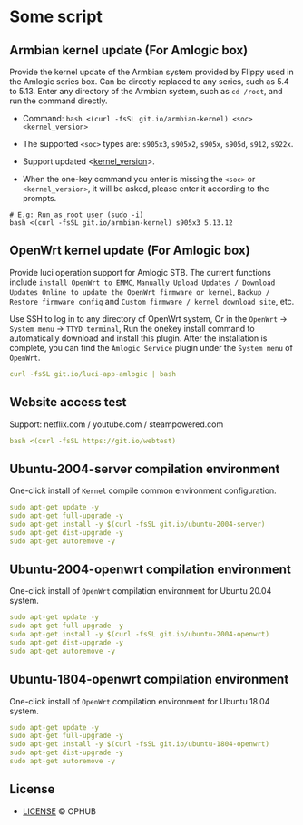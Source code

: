 # Some script

## Armbian kernel update (For Amlogic box)

Provide the kernel update of the Armbian system provided by Flippy used in the Amlogic series box. Can be directly replaced to any series, such as 5.4 to 5.13. Enter any directory of the Armbian system, such as `cd /root`, and run the command directly. 
- Command: `bash <(curl -fsSL git.io/armbian-kernel) <soc> <kernel_version>`

- The supported `<soc>` types are: `s905x3`, `s905x2`, `s905x`, `s905d`, `s912`, `s922x`.

- Support updated <[kernel_version](https://github.com/ophub/flippy-kernel/tree/main/library)>.

- When the one-key command you enter is missing the `<soc>` or `<kernel_version>`, it will be asked, please enter it according to the prompts.

```shell
# E.g: Run as root user (sudo -i)
bash <(curl -fsSL git.io/armbian-kernel) s905x3 5.13.12
```

## OpenWrt kernel update (For Amlogic box)

Provide luci operation support for Amlogic STB. The current functions include `install OpenWrt to EMMC`, `Manually Upload Updates / Download Updates Online to update the OpenWrt firmware or kernel`, `Backup / Restore firmware config` and `Custom firmware / kernel download site`, etc.

Use SSH to log in to any directory of OpenWrt system, Or in the `OpenWrt` → `System menu` → `TTYD terminal`, Run the onekey install command to automatically download and install this plugin. After the installation is complete, you can find the `Amlogic Service` plugin under the `System menu` of `OpenWrt`.

```yaml
curl -fsSL git.io/luci-app-amlogic | bash
```
## Website access test

Support: netflix.com / youtube.com / steampowered.com

```yaml
bash <(curl -fsSL https://git.io/webtest)
```

## Ubuntu-2004-server compilation environment

One-click install of `Kernel` compile common environment configuration.

```yaml
sudo apt-get update -y
sudo apt-get full-upgrade -y
sudo apt-get install -y $(curl -fsSL git.io/ubuntu-2004-server)
sudo apt-get dist-upgrade -y
sudo apt-get autoremove -y
```

## Ubuntu-2004-openwrt compilation environment

One-click install of `OpenWrt` compilation environment for Ubuntu 20.04 system.

```yaml
sudo apt-get update -y
sudo apt-get full-upgrade -y
sudo apt-get install -y $(curl -fsSL git.io/ubuntu-2004-openwrt)
sudo apt-get dist-upgrade -y
sudo apt-get autoremove -y
```

## Ubuntu-1804-openwrt compilation environment

One-click install of `OpenWrt` compilation environment for Ubuntu 18.04 system.

```yaml
sudo apt-get update -y
sudo apt-get full-upgrade -y
sudo apt-get install -y $(curl -fsSL git.io/ubuntu-1804-openwrt)
sudo apt-get dist-upgrade -y
sudo apt-get autoremove -y
```

## License
- [LICENSE](https://github.com/ophub/script/blob/main/LICENSE) © OPHUB

